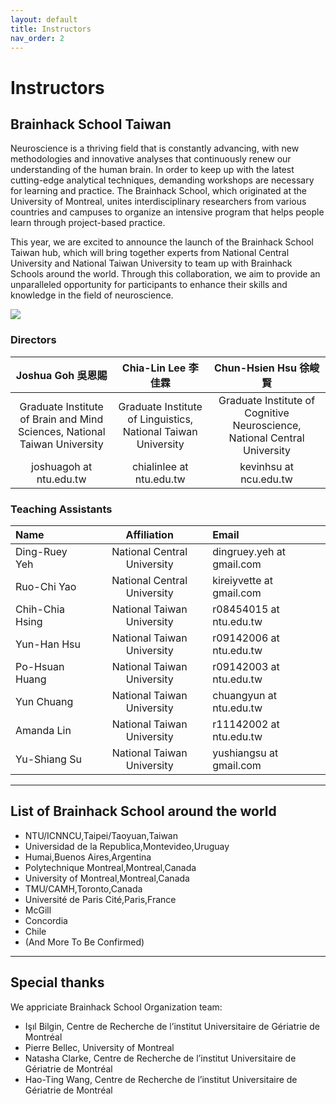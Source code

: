 ```yaml
---
layout: default
title: Instructors
nav_order: 2
---
```


# Instructors

## Brainhack School Taiwan

Neuroscience is a thriving field that is constantly advancing, with new methodologies and innovative analyses that continuously renew our understanding of the human brain. In order to keep up with the latest cutting-edge analytical techniques, demanding workshops are necessary for learning and practice. The Brainhack School, which originated at the University of Montreal, unites interdisciplinary researchers from various countries and campuses to organize an intensive program that helps people learn through project-based practice.

This year, we are excited to announce the launch of the Brainhack School Taiwan hub, which will bring together experts from National Central University and National Taiwan University to team up with Brainhack Schools around the world. Through this collaboration, we aim to provide an unparalleled opportunity for participants to enhance their skills and knowledge in the field of neuroscience.

![](../../assets/school.png)

### Directors

| Joshua Goh 吳恩賜                                                             | Chia-Lin Lee 李佳霖                                                           | Chun-Hsien Hsu 徐峻賢                                                         |
|:--------------------------------------------------------------------------:|:--------------------------------------------------------------------------:|:--------------------------------------------------------------------------:|
| Graduate Institute of Brain and Mind Sciences, National Taiwan University  | Graduate Institute of Linguistics, National Taiwan University              | Graduate Institute of Cognitive Neuroscience, National Central University  |
| joshuagoh at ntu.edu.tw                                                    | chialinlee at ntu.edu.tw                                                   | kevinhsu at ncu.edu.tw                                                     |

### Teaching Assistants

| Name            | Affiliation                 | Email                     |
|:----------------|:---------------------------:|:--------------------------|
| Ding-Ruey Yeh   | National Central University | dingruey.yeh at gmail.com |
| Ruo-Chi Yao     | National Central University | kireiyvette at gmail.com  |
| Chih-Chia Hsing | National Taiwan University  | r08454015 at ntu.edu.tw   |
| Yun-Han Hsu     | National Taiwan University  | r09142006 at ntu.edu.tw   |
| Po-Hsuan Huang  | National Taiwan University  | r09142003 at ntu.edu.tw   |
| Yun Chuang      | National Taiwan University  | chuangyun at ntu.edu.tw   |
| Amanda Lin      | National Taiwan University  | r11142002 at ntu.edu.tw   |
| Yu-Shiang Su    | National Taiwan University  | yushiangsu at gmail.com   |

---

## List of Brainhack School around the world
- NTU/ICNNCU,Taipei/Taoyuan,Taiwan
- Universidad de la Republica,Montevideo,Uruguay
- Humai,Buenos Aires,Argentina
- Polytechnique Montreal,Montreal,Canada
- University of Montreal,Montreal,Canada
- TMU/CAMH,Toronto,Canada
- Université de Paris Cité,Paris,France
- McGill
- Concordia
- Chile
- (And More To Be Confirmed)

---

## Special thanks
We appriciate Brainhack School Organization team:
- Işıl Bilgin, Centre de Recherche de l’institut Universitaire de Gériatrie de Montréal
- Pierre Bellec, University of Montreal 
- Natasha Clarke, Centre de Recherche de l’institut Universitaire de Gériatrie de Montréal
- Hao-Ting Wang, Centre de Recherche de l’institut Universitaire de Gériatrie de Montréal

